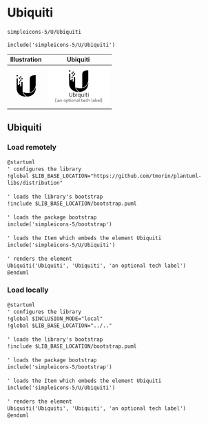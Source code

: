 # Ubiquiti


```text
simpleicons-5/U/Ubiquiti
```

```text
include('simpleicons-5/U/Ubiquiti')
```



| Illustration | Ubiquiti |
| :---: | :---: |
| ![illustration for Illustration](../../simpleicons-5/U/Ubiquiti.png) | ![illustration for Ubiquiti](../../simpleicons-5/U/Ubiquiti.Local.png) |




## Ubiquiti

### Load remotely
```plantuml
@startuml
' configures the library
!global $LIB_BASE_LOCATION="https://github.com/tmorin/plantuml-libs/distribution"

' loads the library's bootstrap
!include $LIB_BASE_LOCATION/bootstrap.puml

' loads the package bootstrap
include('simpleicons-5/bootstrap')

' loads the Item which embeds the element Ubiquiti
include('simpleicons-5/U/Ubiquiti')

' renders the element
Ubiquiti('Ubiquiti', 'Ubiquiti', 'an optional tech label')
@enduml
```

### Load locally
```plantuml
@startuml
' configures the library
!global $INCLUSION_MODE="local"
!global $LIB_BASE_LOCATION="../.."

' loads the library's bootstrap
!include $LIB_BASE_LOCATION/bootstrap.puml

' loads the package bootstrap
include('simpleicons-5/bootstrap')

' loads the Item which embeds the element Ubiquiti
include('simpleicons-5/U/Ubiquiti')

' renders the element
Ubiquiti('Ubiquiti', 'Ubiquiti', 'an optional tech label')
@enduml
```

